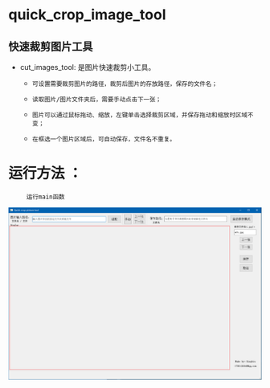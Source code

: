 # quick_crop_image_tool
## 快速裁剪图片工具
- cut_images_tool:  是图片快速裁剪小工具。
  - 	可设置需要裁剪图片的路径，裁剪后图片的存放路径，保存的文件名；
  - 	读取图片/图片文件夹后，需要手动点击下一张；
  - 	图片可以通过鼠标拖动、缩放，左键单击选择裁剪区域，并保存拖动和缩放时区域不变；
  - 	在框选一个图片区域后，可自动保存，文件名不重复。
	
# 运行方法	：
		 运行main函数

![image](https://github.com/biao169/quick_crop_image_tool/blob/main/cut_images_tool/ui_display/main_dispay.jpg)
